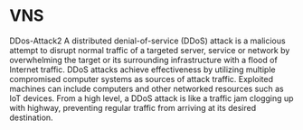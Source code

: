 # VNS
DDos-Attack2
A distributed denial-of-service (DDoS) attack is a malicious attempt to disrupt normal traffic of a targeted server, service or network by overwhelming the target or its surrounding infrastructure with a flood of Internet traffic. DDoS attacks achieve effectiveness by utilizing multiple compromised computer systems as sources of attack traffic. Exploited machines can include computers and other networked resources such as IoT devices. From a high level, a DDoS attack is like a traffic jam clogging up with highway, preventing regular traffic from arriving at its desired destination.

